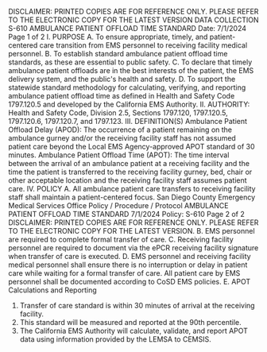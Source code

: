 DISCLAIMER: PRINTED COPIES ARE FOR REFERENCE ONLY. PLEASE REFER TO THE ELECTRONIC COPY FOR THE LATEST VERSION
DATA COLLECTION S-610
AMBULANCE PATIENT OFFLOAD TIME STANDARD
Date: 7/1/2024 Page 1 of 2
I. PURPOSE
A. To ensure appropriate, timely, and patient-centered care transition from EMS personnel to
receiving facility medical personnel.
B. To establish standard ambulance patient offload time standards, as these are essential to public
safety.
C. To declare that timely ambulance patient offloads are in the best interests of the patient, the
EMS delivery system, and the public's health and safety.
D. To support the statewide standard methodology for calculating, verifying, and reporting
ambulance patient offload time as defined in Health and Safety Code 1797.120.5 and developed
by the California EMS Authority.
II. AUTHORITY: Health and Safety Code, Division 2.5, Sections 1797.120, 1797.120.5, 1797.120.6,
1797.120.7, and 1797.123.
III. DEFINITION(S)
Ambulance Patient Offload Delay (APOD): The occurrence of a patient remaining on the
ambulance gurney and/or the receiving facility staff has not assumed patient care beyond the Local
EMS Agency-approved APOT standard of 30 minutes.
Ambulance Patient Offload Time (APOT): The time interval between the arrival of an ambulance
patient at a receiving facility and the time the patient is transferred to the receiving facility gurney,
bed, chair or other acceptable location and the receiving facility staff assumes patient care.
IV. POLICY
A. All ambulance patient care transfers to receiving facility staff shall maintain a patient-centered
focus.
San Diego County Emergency Medical Services Office
Policy / Procedure / Protocol
AMBULANCE PATIENT OFFLOAD TIME STANDARD 7/1/2024
Policy: S-610 Page 2 of 2
DISCLAIMER: PRINTED COPIES ARE FOR REFERENCE ONLY. PLEASE REFER TO THE ELECTRONIC COPY FOR THE LATEST VERSION.
B. EMS personnel are required to complete formal transfer of care.
C. Receiving facility personnel are required to document via the ePCR receiving facility signature
when transfer of care is executed.
D. EMS personnel and receiving facility medical personnel shall ensure there is no interruption or
delay in patient care while waiting for a formal transfer of care. All patient care by EMS personnel
shall be documented according to CoSD EMS policies.
E. APOT Calculations and Reporting
1. Transfer of care standard is within 30 minutes of arrival at the receiving facility.
2. This standard will be measured and reported at the 90th percentile.
3. The California EMS Authority will calculate, validate, and report APOT data using
information provided by the LEMSA to CEMSIS.

